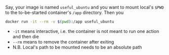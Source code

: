 Say, your image is named `useful_ubuntu` and you want to mount local's `$PWD` to the to-be-started container's `/app` directory.
Then you
```bash
docker run -it --rm -v $(pwd):/app useful_ubuntu
```

- `-it` means interactive, i.e. the container is not meant to run one action and then die
- `--rm` means to remove the container after exiting
- N.B. Local's path to be mounted needs to be an absolute path
